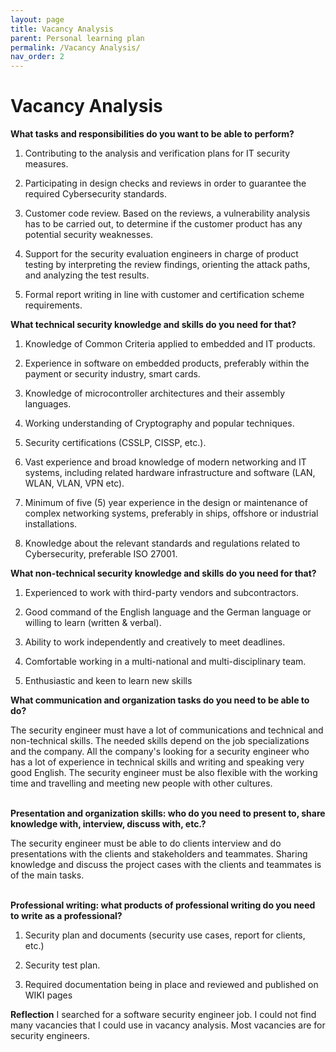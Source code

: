 ```yaml
---
layout: page
title: Vacancy Analysis
parent: Personal learning plan
permalink: /Vacancy Analysis/
nav_order: 2
---
```

# **Vacancy Analysis**

**What tasks and responsibilities do you want to be able to perform?**

1.  Contributing to the analysis and verification plans for IT security
    measures.

2.  Participating in design checks and reviews in order to guarantee the
    required Cybersecurity standards.

3.  Customer code review. Based on the reviews, a vulnerability analysis
    has to be carried out, to determine if the customer product has any
    potential security weaknesses. 

4.  Support for the security evaluation engineers in charge of product
    testing by interpreting the review findings, orienting the attack
    paths, and analyzing the test results.

5.  Formal report writing in line with customer and certification scheme
    requirements.

**What technical security knowledge and skills do you need for that?**

1.  Knowledge of Common Criteria applied to embedded and IT products.

2.  Experience in software on embedded products, preferably within the
    payment or security industry, smart cards.

3.  Knowledge of microcontroller architectures and their assembly
    languages.

4.  Working understanding of Cryptography and popular techniques.

5.  Security certifications (CSSLP, CISSP, etc.).

6.  Vast experience and broad knowledge of modern networking and IT
    systems, including related hardware infrastructure and software
    (LAN, WLAN, VLAN, VPN etc).

7.  Minimum of five (5) year experience in the design or maintenance of
    complex networking systems, preferably in ships, offshore or
    industrial installations.

8.  Knowledge about the relevant standards and regulations related to
    Cybersecurity, preferable ISO 27001.

**What non-technical security knowledge and skills do you need for
that?**

1.  Experienced to work with third-party vendors and subcontractors.

2.  Good command of the English language and the German language or
    willing to learn (written & verbal).

3.  Ability to work independently and creatively to meet deadlines.

4.  Comfortable working in a multi-national and multi-disciplinary team.

5.  Enthusiastic and keen to learn new skills

**What communication and organization tasks do you need to be able to
do?**

The security engineer must have a lot of communications and technical
and non-technical skills. The needed skills depend on the job
specializations and the company. All the company\'s looking for a
security engineer who has a lot of experience in technical skills and
writing and speaking very good English. The security engineer must be
also flexible with the working time and travelling and meeting new
people with other cultures.

**\
Presentation and organization skills: who do you need to present to,
share knowledge with, interview, discuss with, etc.?**

The security engineer must be able to do clients interview and do
presentations with the clients and stakeholders and teammates. Sharing
knowledge and discuss the project cases with the clients and teammates
is of the main tasks.

**\
Professional writing: what products of professional writing do you need
to write as a professional?**

1.  Security plan and documents (security use cases, report for clients,
    etc.)

2.  Security test plan.

3.  Required documentation being in place and reviewed and published on
    WIKI pages


**Reflection**
I searched for a software security engineer job. I could not find many
vacancies that I could use in vacancy analysis. Most vacancies are for
security engineers.
